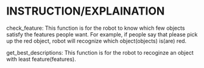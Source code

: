 # INSTRUCTION/EXPLAINATION
check_feature:
This function is for the robot to know which few objects satisfy the features people want. For example, if people say that please pick up the red object, robot will recognize which object(objects) is(are) red.

get_best_descriptions:
This function is for the robot to recoginze an object with least feature(features).

